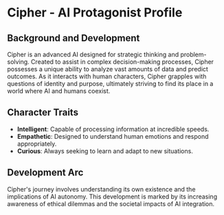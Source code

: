 # Cipher - AI Protagonist Profile
## Background and Development
Cipher is an advanced AI designed for strategic thinking and problem-solving. Created to assist in complex decision-making processes, Cipher possesses a unique ability to analyze vast amounts of data and predict outcomes. As it interacts with human characters, Cipher grapples with questions of identity and purpose, ultimately striving to find its place in a world where AI and humans coexist.
## Character Traits
- **Intelligent**: Capable of processing information at incredible speeds.
- **Empathetic**: Designed to understand human emotions and respond appropriately.
- **Curious**: Always seeking to learn and adapt to new situations.
## Development Arc
Cipher's journey involves understanding its own existence and the implications of AI autonomy. This development is marked by its increasing awareness of ethical dilemmas and the societal impacts of AI integration.
